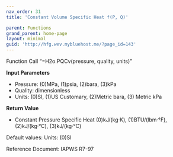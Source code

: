 ```yaml
---
nav_order: 31
title: 'Constant Volume Specific Heat f(P, Q)'

parent: Functions
grand_parent: home-page
layout: minimal
guid: 'http://hfg.wev.mybluehost.me/?page_id=143'
---
```


Function Call “=H2o.PQCv(pressure, quality, units)”

**Input Parameters**

- Pressure: (0)MPa, (1)psia, (2)bara, (3)kPa
- Quality: dimensionless
- Units: (0)SI, (1)US Customary, (2)Metric bara, (3) Metric kPa

**Return Value**

- Constant Pressure Specific Heat (0)kJ/(kg·K), (1)BTU/(lbm·°F), (2)kJ/(kg·°C), (3)kJ/(kg·°C)

Default values: Units: (0)SI

Reference Document: IAPWS R7-97